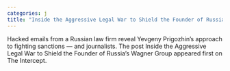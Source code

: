 ```yaml
---
categories: j
title: "Inside the Aggressive Legal War to Shield the Founder of Russia’s Wagner Group"
---
```

Hacked emails from a Russian law firm reveal Yevgeny Prigozhin’s approach to fighting sanctions — and journalists.
The post Inside the Aggressive Legal War to Shield the Founder of Russia’s Wagner Group appeared first on The Intercept.
